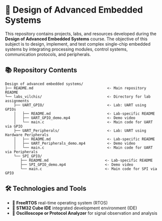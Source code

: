 # 🧠 Design of Advanced Embedded Systems

This repository contains projects, labs, and resources developed during the **Design of Advanced Embedded Systems** course. The objective of this subject is to design, implement, and test complex single-chip embedded systems by integrating processing modules, control systems, communication protocols, and peripherals.

## 📚 Repository Contents
```
Design of advanced embedded systems/
├── README.md                                  <- Main repository README
└── labs_vilchis/                              <- Directory for lab assignments
    ├── UART_GPIO/                             <- Lab: UART using GPIOs
    │   ├── README.md                          <- Lab-specific README
    │   ├── UART_GPIO_demo.mp4                 <- Demo video
    │   └── main.c                             <- Main code for UART via GPIO
    ├── UART_Peripherals/                      <- Lab: UART using Hardware Peripherals
    │   ├── README.md                          <- Lab-specific README
    │   ├── UART_Peripherals_demo.mp4          <- Demo video
    │   └── main.c                             <- Main code for UART via Peripherals
    └── SPI_GPIO/
       ├── README.md                          <- Lab-specific README
       ├── SPI_GPIO_demo.mp4                  <- Demo video
       └── main.c                             <- Main code for SPI via GPIO
```

## 🛠️ Technologies and Tools

- 🧬 **FreeRTOS** real-time operating system (RTOS)
- 🔧 **STM32 Cube IDE** integrated development environment (IDE)
- 🧪 **Oscilloscope or Protocol Analyzer** for signal observation and analysis
